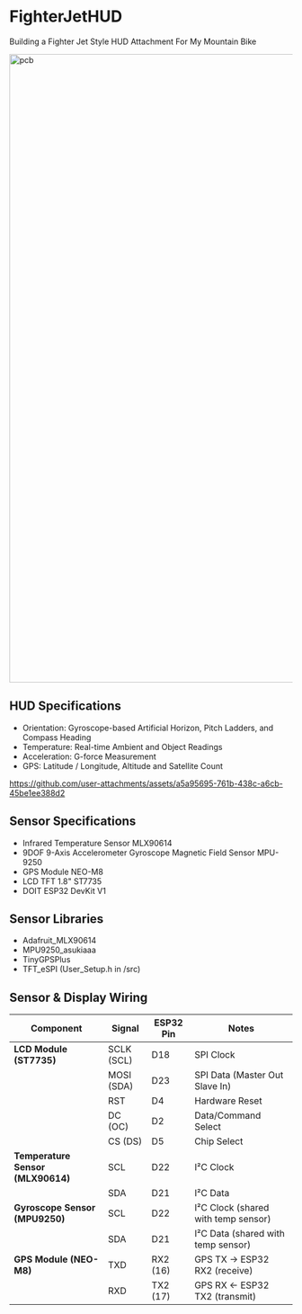 # FighterJetHUD

Building a Fighter Jet Style HUD Attachment For My Mountain Bike

<img width="1118" alt="pcb" src="https://github.com/user-attachments/assets/a219efe6-fb62-463f-be7a-58d3aea8bd10" />

## HUD Specifications
- Orientation: Gyroscope-based Artificial Horizon, Pitch Ladders, and Compass Heading
- Temperature: Real-time Ambient and Object Readings
- Acceleration: G-force Measurement
- GPS: Latitude / Longitude, Altitude and Satellite Count





https://github.com/user-attachments/assets/a5a95695-761b-438c-a6cb-45be1ee388d2






## Sensor Specifications  
- Infrared Temperature Sensor MLX90614  
- 9DOF 9-Axis Accelerometer Gyroscope Magnetic Field Sensor MPU-9250
- GPS Module NEO-M8
- LCD TFT 1.8" ST7735
- DOIT ESP32 DevKit V1

## Sensor Libraries  
- Adafruit_MLX90614  
- MPU9250_asukiaaa 
- TinyGPSPlus  
- TFT_eSPI  (User_Setup.h in /src)

## Sensor & Display Wiring

| Component                         | Signal     | ESP32 Pin | Notes                               |
| --------------------------------- | ---------- | --------- | ----------------------------------- |
| **LCD Module (ST7735)**           | SCLK (SCL) | D18       | SPI Clock                           |
|                                   | MOSI (SDA) | D23       | SPI Data (Master Out Slave In)      |
|                                   | RST        | D4        | Hardware Reset                      |
|                                   | DC (OC)    | D2        | Data/Command Select                 |
|                                   | CS (DS)    | D5        | Chip Select                         |
| **Temperature Sensor (MLX90614)** | SCL        | D22       | I²C Clock                           |
|                                   | SDA        | D21       | I²C Data                            |
| **Gyroscope Sensor (MPU9250)**    | SCL        | D22       | I²C Clock (shared with temp sensor) |
|                                   | SDA        | D21       | I²C Data  (shared with temp sensor) |
| **GPS Module (NEO-M8)**           | TXD        | RX2 (16)  | GPS TX → ESP32 RX2 (receive)        |
|                                   | RXD        | TX2 (17)  | GPS RX ← ESP32 TX2 (transmit)       |


